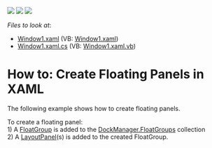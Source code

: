 <!-- default badges list -->
![](https://img.shields.io/endpoint?url=https://codecentral.devexpress.com/api/v1/VersionRange/128643302/10.1.4%2B)
[![](https://img.shields.io/badge/Open_in_DevExpress_Support_Center-FF7200?style=flat-square&logo=DevExpress&logoColor=white)](https://supportcenter.devexpress.com/ticket/details/E1635)
[![](https://img.shields.io/badge/📖_How_to_use_DevExpress_Examples-e9f6fc?style=flat-square)](https://docs.devexpress.com/GeneralInformation/403183)
<!-- default badges end -->
<!-- default file list -->
*Files to look at*:

* [Window1.xaml](./CS/CreateFloatGroups/Window1.xaml) (VB: [Window1.xaml](./VB/CreateFloatGroups/Window1.xaml))
* [Window1.xaml.cs](./CS/CreateFloatGroups/Window1.xaml.cs) (VB: [Window1.xaml.vb](./VB/CreateFloatGroups/Window1.xaml.vb))
<!-- default file list end -->
# How to: Create Floating Panels in XAML


<p>The following example shows how to create floating panels.</p>
<p>To create a floating panel:<br> 1) A <a href="https://docs.devexpress.com/WPF/DevExpress.Xpf.Docking.FloatGroup">FloatGroup</a> is added to the <a href="https://docs.devexpress.com/WPF/DevExpress.Xpf.Docking.DockLayoutManager.FloatGroups">DockManager.FloatGroups</a> collection<br> 2) A <a href="https://docs.devexpress.com/WPF/DevExpress.Xpf.Docking.LayoutPanel">LayoutPanel</a>(s) is added to the created FloatGroup.</p>

<br/>


